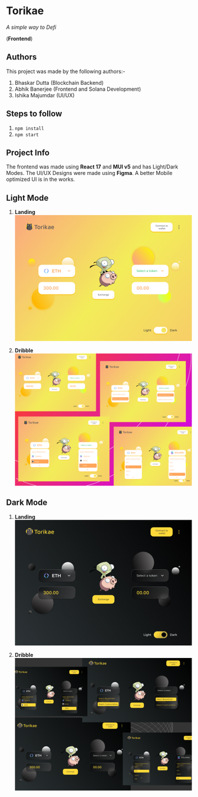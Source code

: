 # Torikae 
*A simple way to Defi*

(**Frontend**)

## Authors

This project was made by the following authors:-
1. Bhaskar Dutta (Blockchain Backend)
2. Abhik Banerjee (Frontend and Solana Development)
3. Ishika Majumdar (UI/UX)

## Steps to follow

1. `npm install`
2. `npm start`

## Project Info

The frontend was made using **React 17** and **MUI v5** and has Light/Dark Modes. The UI/UX Designs were made using **Figma**. A better Mobile optimized UI is in the works.

## Light Mode

1. **Landing**
![Light Mode](./repo_info/swap_light.jpg)

2. **Dribble**
![Light Mode Dribble](./repo_info/Dribble_2.jpg)


## Dark Mode

1. **Landing**
![Dark Mode](./repo_info/swap.jpg)

2. **Dribble**
![Dark Mode Dribble](./repo_info/dribble.png)
